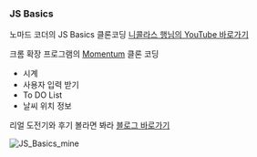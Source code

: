 ### JS Basics 

노마드 코더의 JS Basics 클론코딩 [니콜라스 행님의 YouTube 바로가기](https://www.youtube.com/playlist?list=PL7jH19IHhOLM8YwJMTa3UkXZN-LldYnyK)

크롬 확장 프로그램의 [Momentum](https://chrome.google.com/webstore/detail/momentum/laookkfknpbbblfpciffpaejjkokdgca?page=1&hl=ko&itemlang=he) 클론 코딩 

- 시계 
- 사용자 입력 받기
- To DO List
- 날씨 위치 정보 

리얼 도전기와 후기 볼라면 봐라 [블로그 바로가기](https://jokbalkiller.github.io/JS-Basics-01)

![JS_Basics_mine](https://user-images.githubusercontent.com/55704603/88150348-3e16b100-cc3c-11ea-8b0f-c4e4e215c36f.png)
